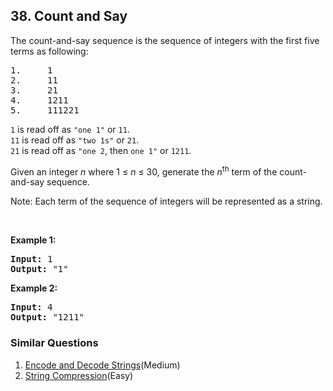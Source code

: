 ## 38. Count and Say

<p>The count-and-say sequence is the sequence of integers with the first five terms as following:</p>

<pre>
1.     1
2.     11
3.     21
4.     1211
5.     111221
</pre>

<p><code>1</code> is read off as <code>&quot;one 1&quot;</code> or <code>11</code>.<br />
<code>11</code> is read off as <code>&quot;two 1s&quot;</code> or <code>21</code>.<br />
<code>21</code> is read off as <code>&quot;one 2</code>, then <code>one 1&quot;</code> or <code>1211</code>.</p>

<p>Given an integer <i>n</i>&nbsp;where 1 &le; <em>n</em> &le; 30, generate the <i>n</i><sup>th</sup> term of the count-and-say sequence.</p>

<p>Note: Each term of the sequence of integers will be represented as a string.</p>

<p>&nbsp;</p>

<p><b>Example 1:</b></p>

<pre>
<b>Input:</b> 1
<b>Output:</b> &quot;1&quot;
</pre>

<p><b>Example 2:</b></p>

<pre>
<b>Input:</b> 4
<b>Output:</b> &quot;1211&quot;</pre>


### Similar Questions
  1. [Encode and Decode Strings](https://github.com/openset/leetcode/tree/master/solution/encode-and-decode-strings)(Medium)
  1. [String Compression](https://github.com/openset/leetcode/tree/master/solution/string-compression)(Easy)

